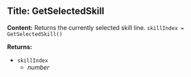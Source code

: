 ## Title: GetSelectedSkill

**Content:**
Returns the currently selected skill line.
`skillIndex = GetSelectedSkill()`

**Returns:**
- `skillIndex`
  - *number*